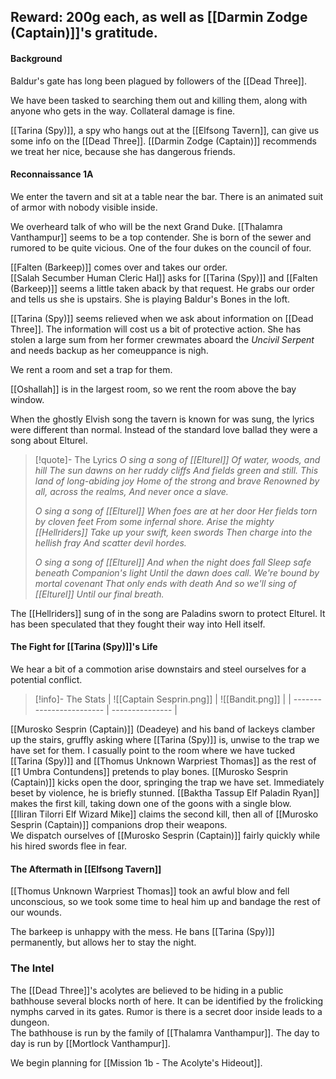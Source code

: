 ## Reward: 200g each, as well as [[Darmin Zodge (Captain)]]'s gratitude.

#### Background
Baldur's gate has long been plagued by followers of the [[Dead Three]].  

We have been tasked to searching them out and killing them, along with anyone who gets in the way.  Collateral damage is fine.  

[[Tarina (Spy)]], a spy who hangs out at the [[Elfsong Tavern]], can give us some info on the [[Dead Three]].  [[Darmin Zodge (Captain)]] recommends we treat her nice, because she has dangerous friends.

#### Reconnaissance 1A
We enter the tavern and sit at a table near the bar.  There is an animated suit of armor with nobody visible inside.

We overheard talk of who will be the next Grand Duke.  [[Thalamra Vanthampur]] seems to be a top contender.  She is born of the sewer and rumored to be quite vicious.  One of the four dukes on the council of four.  

[[Falten (Barkeep)]] comes over and takes our order.  
[[Salah Secumber Human Cleric Hal]] asks for [[Tarina (Spy)]] and [[Falten (Barkeep)]] seems a little taken aback by that request.  He grabs our order and tells us she is upstairs.  She is playing Baldur's Bones in the loft.  

[[Tarina (Spy)]] seems relieved when we ask about information on [[Dead Three]].  The information will cost us a bit of protective action.  She has stolen a large sum from her former crewmates aboard the *Uncivil Serpent* and needs backup as her comeuppance is nigh.

We rent a room and set a trap for them.

[[Oshallah]] is in the largest room, so we rent the room above the bay window.

When the ghostly Elvish song the tavern is known for was sung, the lyrics were different than normal.  Instead of the standard love ballad they were a song about Elturel.

> [!quote]- The Lyrics
> *O sing a song of [[Elturel]]*
*Of water, woods, and hill*
*The sun dawns on her ruddy cliffs*
*And fields green and still.*
*This land of long-abiding joy*
*Home of the strong and brave*
*Renowned by all, across the realms,*
*And never once a slave.*
>
>*O sing a song of [[Elturel]]*
*When foes are at her door*
*Her fields torn by cloven feet*
*From some infernal shore.*
*Arise the mighty [[Hellriders]]*
*Take up your swift, keen swords*
*Then charge into the hellish fray*
*And scatter devil hordes.*
>
>*O sing a song of [[Elturel]]*
*And when the night does fall*
*Sleep safe beneath Companion's light*
*Until the dawn does call.*
*We're bound by mortal covenant*
*That only ends with death*
*And so we'll sing of [[Elturel]]*
*Until our final breath.*

The [[Hellriders]] sung of in the song are Paladins sworn to protect Elturel.  It has been speculated that they fought their way into Hell itself.

#### The Fight for [[Tarina (Spy)]]'s Life
We hear a bit of a commotion arise downstairs and steel ourselves for a potential conflict.

> [!info]- The Stats
| ![[Captain Sesprin.png]] | ![[Bandit.png]] |
| ------------------------ | --------------- |

[[Murosko Sesprin (Captain)]] (Deadeye) and his band of lackeys clamber up the stairs, gruffly asking where [[Tarina (Spy)]] is, unwise to the trap we have set for them.  I casually point to the room where we have tucked [[Tarina (Spy)]] and [[Thomus Unknown Warpriest Thomas]] as the rest of [[1 Umbra Contundens]]  pretends to play bones.
[[Murosko Sesprin (Captain)]] kicks open the door, springing the trap we have set.  Immediately beset by violence, he is briefly stunned.
[[Baktha Tassup Elf Paladin Ryan]] makes the first kill, taking down one of the goons with a single blow.  
[[Iliran Tilorri Elf Wizard Mike]] claims the second kill, then all of [[Murosko Sesprin (Captain)]] companions drop their weapons.  
We dispatch ourselves of [[Murosko Sesprin (Captain)]] fairly quickly while his hired swords flee in fear.

#### The Aftermath in [[Elfsong Tavern]]
[[Thomus Unknown Warpriest Thomas]] took an awful blow and fell unconscious, so we took some time to heal him up and bandage the rest of our wounds.  

The barkeep is unhappy with the mess.  He bans [[Tarina (Spy)]] permanently, but allows her to stay the night.

### The Intel 
The [[Dead Three]]'s acolytes are believed to be hiding in a public bathhouse several blocks north of here.  It can be identified by the frolicking nymphs carved in its gates.  Rumor is there is a secret door inside leads to a dungeon.  
The bathhouse is run by the family of [[Thalamra Vanthampur]].  The day to day is run by [[Mortlock Vanthampur]].

We begin planning for [[Mission 1b - The Acolyte's Hideout]].
